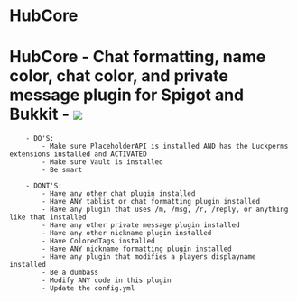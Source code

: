 # HubCore

# HubCore - Chat formatting, name color, chat color, and private message plugin for Spigot and Bukkit - [![](https://gitlab.uniquedimensions.net/arcadelia/hubcore/-/tree/master)](https://gitlab.uniquedimensions.net/arcadelia/hubcore/pipelines/244)
```
    - DO'S:
        - Make sure PlaceholderAPI is installed AND has the Luckperms extensions installed and ACTIVATED
        - Make sure Vault is installed
        - Be smart

    - DONT'S:
        - Have any other chat plugin installed
        - Have ANY tablist or chat formatting plugin installed
        - Have any plugin that uses /m, /msg, /r, /reply, or anything like that installed
        - Have any other private message plugin installed
        - Have any other nickname plugin installed
        - Have ColoredTags installed
        - Have ANY nickname formatting plugin installed
        - Have any plugin that modifies a players displayname installed
        - Be a dumbass
        - Modify ANY code in this plugin
        - Update the config.yml
```

